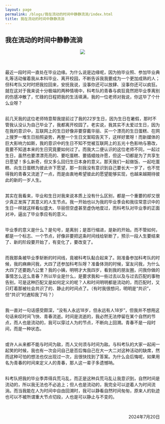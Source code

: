 ```yaml
---
layout: page
permalink: /blogs/我在流动的时间中静静流淌/index.html
title: 我在流动的时间中静静流淌
---
```


## 我在流动的时间中静静流淌

<center>
<img src="https://chen-minyang.github.io/images/blog1.jpg">
</center>
<br>

<br>最近一段时间一直处在毕业边缘。为什么说是边缘呢，因为拍毕业照、参加毕业典礼等活动催着我从本科毕业、离开校园，不断告诉我我要成为一个更加成熟的人；但科考队又时时把我拉回来，安抚我说，没事你还可以放肆、没事你还可以疯狂。就在这对于我来说十分极端的两种情境中，科考队的青春与疯狂竟然把毕业季离别的伤感冲散了，忙碌的日程把我的生活填满，我的一位老师对我说，你这毕了个什么业呀？

<br>前几天我的这位老师特意帮我提前过了我的22岁生日，因为生日在暑假，那时不管我认没认为自己毕业了，我都离开校园了。老实说，我其实不太爱过生日，因为在我的意识中，互联网上的生日好像非要穿戴华丽、买一个漂亮的生日蛋糕、在网上搜罗一堆生日拍照姿势，再整一个生日文案昭告天下，这样好累呀！而新媒体的巨大影响力如斯，我的意识中的生日不知不觉被互联网上的五光十色影响与篡改，竟要不知道本来的生日究竟要如何过了。而我大二便认识的这位老师不同，一起过生日，虽然也要漂漂亮亮的、要吃蛋糕、要插蜡烛许愿，但这一切都是为了共享生日愿望！多么新奇，但又多么回归生日本身的意义。那天我们一起做饭、一起吃蛋糕、向生日蛋糕为彼此许下愿望，那一刻我没有意识到自己要长大一岁了，也不觉得我的青春又流逝了一点，而是由衷地希望彼此的愿望能够实现，也越来越期待彼此的新的一岁人生。

<br>其实在我看来，毕业和生日对我来说本质上没有什么区别，都是一个重要的却又很少真正发挥了其意义的人生节点。我一开始也以为我的毕业季会和我往常意识中的生日一样就这样看似盛大、华丽但空虚甚至虚伪地度过，而科考队对毕业季的正面对冲，逼出了毕业季应有的意义。

<br>毕业季的意义是什么？是句号，是离别；是首行缩进，是新的开始。而不管如何，都是一个标志、一个节点，好像非要把这条时间线给斩断了，预示一段人生要结束了、新的阶段要开始了，有变化了，要改变了。

<br>而我那条被毕业季斩断的时间线，竟被科考队黏合起来了。刚准备参加科考队的时候，我的麻麻问我，大四了还参加科考队呀？准备体测的时候，室友问我，为什么大四了还要跑八公里？我的小姨，明明才大我四岁，看到我的朋友圈，问我你做的事情怎么这么青春？所以毕业是什么，是要求我和一些过去以及与过去匹配的事物告别，可是这种匹配又是如何定义的呢？人和时间明明都是流动的，而匹配时，又只盯着那被社会共识了的、静止的时间点了。（有时我很想问，明明是“共识”，但“共识”时通知我了吗？）

<br>我一直对一句话感受颇深，“没有人永远18岁，但永远有人18岁”，但我并不想用这句话来叹时间飞快、青春流逝。时间是流逝的，我必然无法停留在某个自然的节点，而人也是流动的，我可以穿过人为的节点，不断向上回溯。青春不是一段时间，而是一种状态。

<br>或许人从来都不能与时间为敌，而人又何须与时间为敌。与科考队的大家一起闹一起笑的时候，我也有一次会问自己是否后悔自己在大一大二对这种活动的缺席，然而这种可怕的想法也仅出现过一次，且很快找到了答案。为什么会后悔呢，如果用名为青春的时间来定义人的青春，那人这一辈子多遗憾呐。

<br>科考队把我的毕业季弄得兵荒马乱，而正是这种兵荒马乱让我意识到，自然时间是流动的，所以我无法也不必追上；但人也是流动的，我完全可以逆着人为时间流淌。而当我能在人为时间中自由回溯时，我可以静看自然时间匆匆，原来人的轨迹也可以不被所谓重大节点切段，人也是可以静止与不变的。

<br>

<p align="right">2024年7月20日</p>
